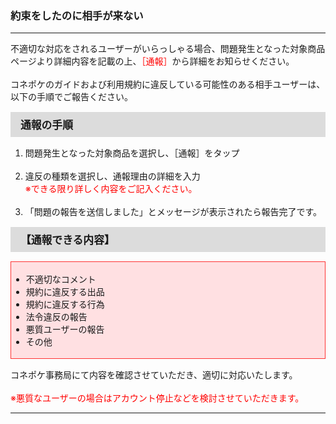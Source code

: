 <h3>約束をしたのに相手が来ない</h3>
<hr>
不適切な対応をされるユーザーがいらっしゃる場合、問題発生となった対象商品ページより詳細内容を記載の上、<font color="#ff0000">［通報］</font>から詳細をお知らせください。<br>
<br>
コネポケのガイドおよび利用規約に違反している可能性のある相手ユーザーは、以下の手順でご報告ください。

<div style="padding: 7px 15px; margin-top: 15px; margin-bottom: 15px; border: 1px solid #dcdcdc; background-color: #dcdcdc; font-size: 120%">
<strong>通報の手順</strong>
</div>
<ol>
<li>問題発生となった対象商品を選択し、［通報］をタップ</li>
<br>
<li>違反の種類を選択し、通報理由の詳細を入力<br>
<font color="#ff0000">※できる限り詳しく内容をご記入ください。</font></li>
<br>
<li>「問題の報告を送信しました」とメッセージが表示されたら報告完了です。</li>
</ol>

<div style="padding: 7px 15px; margin-top: 15px; margin-bottom: 15px; border: 1px solid #dcdcdc; background-color: #dcdcdc; font-size: 120%">
<strong>【通報できる内容】</strong>
</div>

<div style="padding: 3px 15px 3px 0px; margin-top: 15px; margin-bottom: 15px; border: 1px solid #ff3333; background-color: #ffe0e2;">
<ul>
<li>不適切なコメント</li>
<li>規約に違反する出品</li>
<li>規約に違反する行為</li>
<li>法令違反の報告</li>
<li>悪質ユーザーの報告</li>
<li>その他</li>
</ul>
</div>

コネポケ事務局にて内容を確認させていただき、適切に対応いたします。<br>
<br>
<font color="#ff0000">※悪質なユーザーの場合はアカウント停止などを検討させていただきます。</font>

<hr>